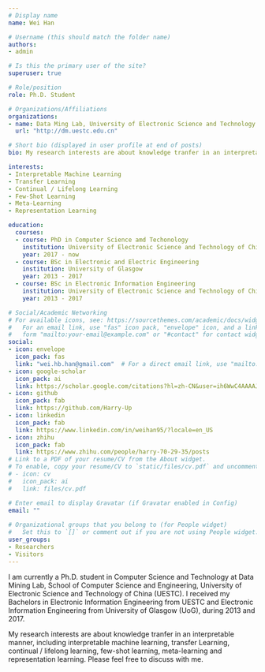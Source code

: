 ```yaml
---
# Display name
name: Wei Han

# Username (this should match the folder name)
authors:
- admin

# Is this the primary user of the site?
superuser: true

# Role/position
role: Ph.D. Student

# Organizations/Affiliations
organizations:
- name: Data Ming Lab, University of Electronic Science and Technology of China
  url: "http://dm.uestc.edu.cn"

# Short bio (displayed in user profile at end of posts)
bio: My research interests are about knowledge tranfer in an interpretable manner.

interests:
- Interpretable Machine Learning
- Transfer Learning
- Continual / Lifelong Learning
- Few-Shot Learning
- Meta-Learning
- Representation Learning

education:
  courses:
  - course: PhD in Computer Science amd Techonology
    institution: University of Electronic Science and Technology of China
    year: 2017 - now
  - course: BSc in Electronic and Electric Engineering
    institution: University of Glasgow
    year: 2013 - 2017
  - course: BSc in Electronic Information Engineering
    institution: University of Electronic Science and Technology of China
    year: 2013 - 2017

# Social/Academic Networking
# For available icons, see: https://sourcethemes.com/academic/docs/widgets/#icons
#   For an email link, use "fas" icon pack, "envelope" icon, and a link in the
#   form "mailto:your-email@example.com" or "#contact" for contact widget.
social:
- icon: envelope
  icon_pack: fas
  link: "wei.hb.han@gmail.com"  # For a direct email link, use "mailto:test@example.org".
- icon: google-scholar
  icon_pack: ai
  link: https://scholar.google.com/citations?hl=zh-CN&user=ih6WwC4AAAAJ
- icon: github
  icon_pack: fab
  link: https://github.com/Harry-Up
- icon: linkedin
  icon_pack: fab
  link: https://www.linkedin.com/in/weihan95/?locale=en_US
- icon: zhihu
  icon_pack: fab
  link: https://www.zhihu.com/people/harry-70-29-35/posts
# Link to a PDF of your resume/CV from the About widget.
# To enable, copy your resume/CV to `static/files/cv.pdf` and uncomment the lines below.  
# - icon: cv
#   icon_pack: ai
#   link: files/cv.pdf

# Enter email to display Gravatar (if Gravatar enabled in Config)
email: ""
  
# Organizational groups that you belong to (for People widget)
#   Set this to `[]` or comment out if you are not using People widget.  
user_groups:
- Researchers
- Visitors
---
```


I am currently a Ph.D. student in Computer Science and Technology at Data Mining Lab, School of Computer Science and Engineering, University of Electronic Science and Technology of China (UESTC). I received my Bachelors in Electronic Information Engineering from UESTC and Electronic Information Engineering from University of Glasgow (UoG), during 2013 and 2017.

My research interests are about knowledge tranfer in an interpretable manner, including interpretable machine learning, transfer Learning, continual / lifelong learning, few-shot learning, meta-learning and representation learning. Please feel free to discuss with me.
